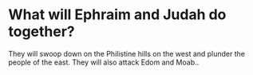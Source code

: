 # What will Ephraim and Judah do together?

They will swoop down on the Philistine hills on the west and plunder the people of the east. They will also attack Edom and Moab..
